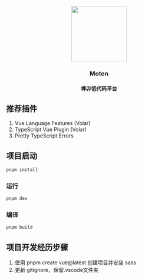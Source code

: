 <div align="center">
  <img src="https://github.com/shaobeichen/moten/assets/18715564/981e3803-6583-4a5f-bb9f-1de03434d36c" width="150"/>
</div>
<h3 align="center">Moten</h3>
<h4 align="center">榫卯低代码平台</h4>

## 推荐插件

1. Vue Language Features (Volar)
2. TypeScript Vue Plugin (Volar)
3. Pretty TypeScript Errors

## 项目启动

```sh
pnpm install
```

### 运行

```sh
pnpm dev
```

### 编译

```sh
pnpm build
```

## 项目开发经历步骤

1. 使用 pnpm create vue@latest 创建项目并安装 sass
2. 更新 gitignore，保留.vscode文件夹
